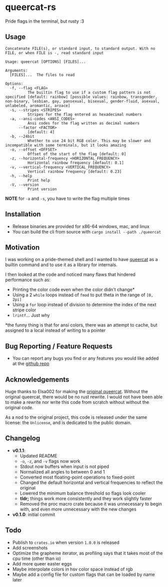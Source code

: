 # queercat-rs
Pride flags in the terminal, but rusty :3 
## Usage
```
Concatenate FILE(s), or standard input, to standard output. With no FILE, or when FILE is -, read standard input

Usage: queercat [OPTIONS] [FILES]...

Arguments:
  [FILES]...  The files to read

Options:
  -f, --flag <FLAG>
          The builtin flag to use if a custom flag pattern is not specified [default: rainbow] [possible values: rainbow, transgender, non-binary, lesbian, gay, pansexual, bisexual, gender-fluid, asexual, unlabeled, aromantic, aroace]
  -s, --stripes <STRIPES>
          Stripes for the flag entered as hexadecimal numbers
  -a, --ansi-codes <ANSI_CODES>
          Ansi codes for the flag written as decimal numbers
      --factor <FACTOR>
          [default: 4]
  -b, --24bit
          Whether to use 24 bit RGB color. This may be slower and incompatible with some terminals, but it looks amazing
  -o, --offset <OFFSET>
          Offset of the start of the flag [default: 0]
  -z, --horizontal-frequency <HORIZONTAL_FREQUENCY>
          Horizontal rainbow frequency [default: 0.1]
  -v, --vertical-frequency <VERTICAL_FREQUENCY>
          Vertical rainbow frequency [default: 0.23]
  -h, --help
          Print help
  -V, --version
          Print version
```

**NOTE** for `-a` and `-s`, you have to write the flag multiple times
## Installation
- Release binaries are provided for x86-64 windows, mac, and linux
- You can build the cli from source with `cargo install --path ./queercat`

## Motivation
I was working on a pride-themed shell and I wanted to have [queercat](https://github.com/Elsa002/queercat) as a builtin command and to use it as a library for internals. 

I then looked at the code and noticed many flaws that hindered performance such as:
- Printing the color code even when the color didn't change*
- Using a 2 `while` loops instead of `fmod` to put theta in the range of `[0, 2pi]`
- Using a `for` loop instead of division to determine the index of the next stripe color
- `lrintf`... Just why

*the funny thing is that for ansi colors, there was an attempt to cache, but assigned to a local instead of writing to a pointer
## Bug Reporting / Feature Requests
- You can report any bugs you find or any features you would like added at the [github repo](https://github.com/4gboframram/queercat-rs/issues)
## Acknowledgements
Huge thanks to Elsa002 for making the [original queercat](https://github.com/Elsa002/queercat). Without the original queercat, there would be no rust rewrite.
I would not have been able to make a rewrite nor write this code from scratch without without the original code. 

As a nod to the original project, this code is released under the same license: the `Unlicense`, and is dedicated to the public domain.
## Changelog
- **v0.1.1**:
  - Updated README
  - `-o`, `-z`, and `-v` flags now work
  - Stdout now buffers when input is not piped
  - Normalized all angles to between 0 and 1
  - Converted most floating-point operations to fixed-point
  - Changed the default horizontal and vertical frequencies to reflect the original
  - Lowered the minimum balance threshold so flags look cooler
  - **tldr;** things work more consistently and they work slightly faster
  - Removed the proc macro crate because it was unnecessary to begin with, and even more unnecessary with the new changes
- **v0.1.0**: initial commit
## Todo
- Publish to `crates.io` when version `1.0.0` is released
- Add screenshots
- Optimize the grapheme iterator, as profiling says that it takes most of the cpu time (other than io)
- Add more queer easter eggs
- Maybe interpolate colors in hsv color space instead of rgb
- Maybe add a config file for custom flags that can be loaded by name later
